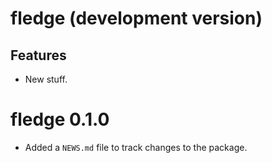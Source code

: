 <!-- NEWS.md is maintained by https://cynkra.github.io/fledge, do not edit -->

# fledge (development version)

## Features

- New stuff.


# fledge 0.1.0

* Added a `NEWS.md` file to track changes to the package.

